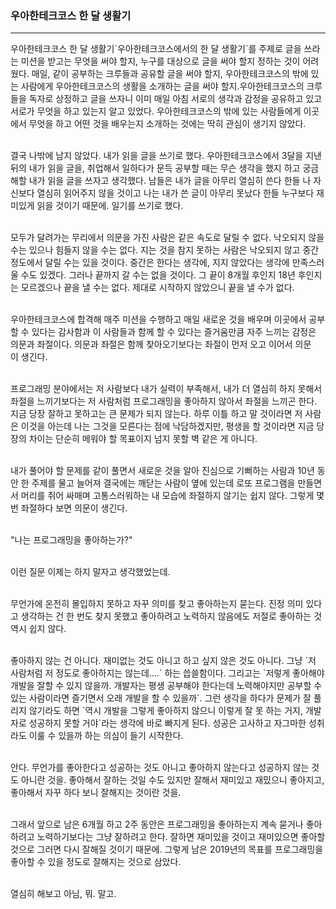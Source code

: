 ### 우아한테크코스 한 달 생활기

---

 우아한테크코스 한 달 생활기\`우아한테크코스에서의 한 달 생활기\`를 주제로 글을 쓰라는 미션을 받고는 무엇을 써야 할지, 누구를 대상으로 글을 써야 할지 정하는 것이 어려웠다. 매일, 같이 공부하는 크루들과 공유할 글을 써야 할지, 우아한테크코스의 밖에 있는 사람에게 우아한테크코스의 생활을 소개하는 글을 써야 할지.우아한테크코스의 크루들을 독자로 상정하고 글을 쓰자니 이미 매일 아침 서로의 생각과 감정을 공유하고 있고 서로가 무엇을 하고 있는지 알고 있었다. 우아한테크코스의 밖에 있는 사람들에게 이곳에서 무엇을 하고 어떤 것을 배우는지 소개하는 것에는 딱히 관심이 생기지 않았다.   
<br>

 결국 나밖에 남지 않았다. 내가 읽을 글을 쓰기로 했다. 우아한테크코스에서 3달을 지낸 뒤의 내가 읽을 글을, 취업해서 일하다가 문득 공부할 때는 무슨 생각을 했지 하고 궁금해할 내가 읽을 글을 쓰자고 생각했다. 남들은 내가 글을 아무리 열심히 쓴다 한들 나 자신보다 열심히 읽어주지 않을 것이고 나는 내가 쓴 글이 아무리 못났다 한들 누구보다 재미있게 읽을 것이기 때문에. 일기를 쓰기로 했다.   
<br>


 모두가 달려가는 무리에서 의문을 가진 사람은 같은 속도로 달릴 수 없다. 낙오되지 않을 수는 있으나 힘들지 않을 수는 없다. 지는 것을 참지 못하는 사람은 낙오되지 않고 중간 정도에서 달릴 수는 있을 것이다. 중간은 한다는 생각에, 지지 않았다는 생각에 만족스러울 수도 있겠다. 그러나 끝까지 갈 수는 없을 것이다. 그 끝이 8개월 후인지 18년 후인지는 모르겠으나 끝을 낼 수는 없다. 제대로 시작하지 않았으니 끝을 낼 수가 없다.  
<br>


 우아한테크코스에 합격해 매주 미션을 수행하고 매일 새로운 것을 배우며 이곳에서 공부할 수 있다는 감사함과 이 사람들과 함께 할 수 있다는 즐거움만큼 자주 느끼는 감정은 의문과 좌절이다. 의문과 좌절은 함께 찾아오기보다는 좌절이 먼저 오고 이어서 의문이 생긴다.  
<br>


 프로그래밍 분야에서는 저 사람보다 내가 실력이 부족해서, 내가 더 열심히 하지 못해서 좌절을 느끼기보다는 저 사람처럼 프로그래밍을 좋아하지 않아서 좌절을 느끼곤 한다. 지금 당장 잘하고 못하고는 큰 문제가 되지 않는다. 하루 이틀 하고 말 것이라면 저 사람은 이것을 아는데 나는 그것을 모른다는 점에 낙담하겠지만, 평생을 할 것이라면 지금 당장의 차이는 단순히 메워야 할 목표이지 넘지 못할 벽 같은 게 아니다.  
<br>


 내가 풀어야 할 문제를 같이 풀면서 새로운 것을 알아 진심으로 기뻐하는 사람과 10년 동안 한 주제를 물고 늘어져 결국에는 깨닫는 사람이 옆에 있는데 로또 프로그램을 만들면서 머리를 쥐어 싸매며 고통스러워하는 내 모습에 좌절하지 않기는 쉽지 않다. 그렇게 몇 번 좌절하다 보면 의문이 생긴다.   
<br>


"나는 프로그래밍을 좋아하는가?"  
<br>


이런 질문 이제는 하지 말자고 생각했었는데.  
<br>


 무언가에 온전히 몰입하지 못하고 자꾸 의미를 찾고 좋아하는지 묻는다. 진정 의미 있다고 생각하는 건 한 번도 찾지 못했고 좋아하려고 노력하지 않음에도 저절로 좋아하는 것 역시 쉽지 않다.  
<br>


 좋아하지 않는 건 아니다. 재미없는 것도 아니고 하고 싶지 않은 것도 아니다. 그냥 \`저 사람처럼 저 정도로 좋아하지는 않는데….\` 하는 씁쓸함이다. 그리고는 \`저렇게 좋아해야 개발을 잘할 수 있지 않을까. 개발자는 평생 공부해야 한다는데 노력해야지만 공부할 수 있는 사람이라면 즐기면서 오래 개발을 할 수 있을까\`. 그런 생각을 하다가 문제가 잘 풀리지 않기라도 하면 \`역시 개발을 그렇게 좋아하지 않으니 이렇게 잘 못 하는 거지, 개발자로 성공하지 못할 거야`라는 생각에 바로 빠지게 된다. 성공은 고사하고 자그마한 성취라도 이룰 수 있을까 하는 의심이 들기 시작한다.  
<br>


 안다. 무언가를 좋아한다고 성공하는 것도 아니고 좋아하지 않는다고 성공하지 않는 것도 아니란 것을. 좋아해서 잘하는 것일 수도 있지만 잘해서 재미있고 재밌으니 좋아지고, 좋아해서 자꾸 하다 보니 잘해지는 것이란 것을.  
<br>


 그래서 앞으로 남은 6개월 하고 2주 동안은 프로그래밍을 좋아하는지 계속 묻거나 좋아하려고 노력하기보다는 그냥 잘하려고 한다. 잘하면 재미있을 것이고 재미있으면 좋아할 것으로 그러면 다시 잘해질 것이기 때문에. 그렇게 남은 2019년의 목표를 프로그래밍을 좋아할 수 있을 정도로 잘해지는 것으로 삼았다.  
<br>


열심히 해보고 아님, 뭐. 말고.  
